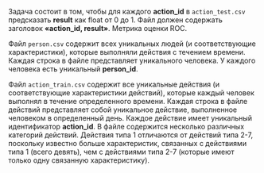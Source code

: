 Задача состоит в том, чтобы для каждого **action_id** в `action_test.csv` предсказать **result** как
float от 0 до 1. Файл должен содержать заголовок **«action_id, result»**. Метрика оценки ROC.

Файл `person.csv` содержит всех уникальных людей (и соответствующие характеристики), которые
выполняли действия с течением времени. Каждая строка в файле представляет уникального человека.
У каждого человека есть уникальный **person_id**.

Файл `action_train.csv` содержит все уникальные действия (и соответствующие характеристики
действий), которые каждый человек выполнял в течение определенного времени. Каждая строка в файле
действий представляет собой уникальное действие, выполненное человеком в определенный день. Каждое
действие имеет уникальный идентификатор **action_id**. В файле содержится несколько различных
категорий действий. Действия типа 1 отличаются от действий типа 2-7, поскольку известно больше
характеристик, связанных с действиями типа 1 (всего девять), чем с действиями типа 2-7 (которые
имеют только одну связанную характеристику).
